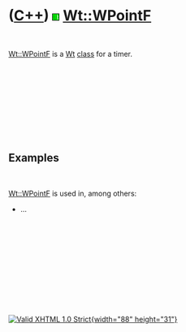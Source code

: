 



 

 

 

 

 

([C++](Cpp.htm)) ![Wt](PicWt.png) [Wt::WPointF](CppWPointF.htm)
===============================================================

 

[Wt::WPointF](CppWPointF.htm) is a [Wt](CppWt.htm) [class](CppClass.htm)
for a timer.

 

 

 

 

 

Examples
--------

 

[Wt::WPointF](CppWPointF.htm) is used in, among others:

-   ...

 

 

 

 

 





 

[![Valid XHTML 1.0 Strict](valid-xhtml10.png){width="88"
height="31"}](http://validator.w3.org/check?uri=referer)
